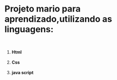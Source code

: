 <h1>Projeto mario para aprendizado,utilizando as linguagens:</h1>
<br>
<ol>
<li><b>Html</b></li>
<br>
<li><b>Css</b></li>
<br>
<li><b>java script</b></li>
</lo>


